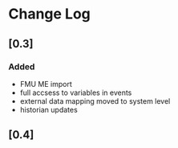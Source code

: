 # Change Log

## [0.3]

### Added

 - FMU ME import
 - full accsess to variables in events
 - external data mapping moved to system level
 - historian updates

## [0.4]